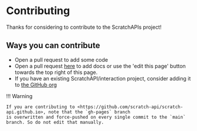 # Contributing

Thanks for considering to contribute to the ScratchAPIs project!

## Ways you can contribute

- Open a pull request to add some code
- Open a pull request [here](https://github.com/scratch-api/scratch-api.github.io) to add docs or use the 'edit this page' button towards the top right of this page.
- If you have an existing ScratchAPI/interaction project, consider adding it to [the GitHub org](https://github.com/scratch-api)

!!! Warning

    If you are contributing to <https://github.com/scratch-api/scratch-api.github.io>, note that the `gh-pages` branch
    is overwritten and force-pushed on every single commit to the `main` branch. So do not edit that manually.
